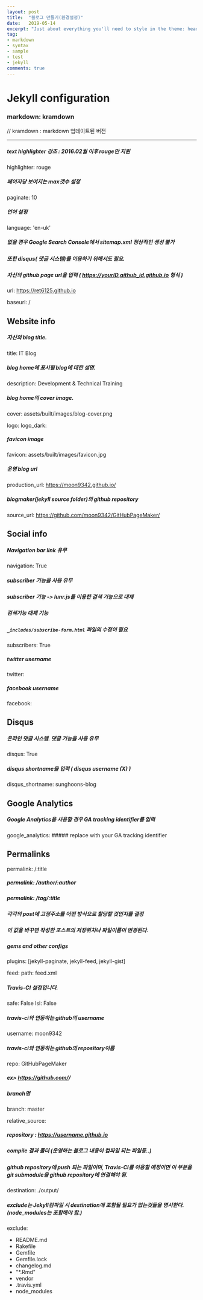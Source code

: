 ```yaml
---
layout: post
title:  "블로그 만들기(환경설정)"
date:   2019-05-14
excerpt: "Just about everything you'll need to style in the theme: headings, paragraphs, blockquotes, tables, code blocks, and more."
tag:
- markdown 
- syntax
- sample
- test
- jekyll
comments: true
---
```


# Jekyll configuration

### markdown: kramdown
// kramdown : markdown 업데이트된 버전
<hr/>

##### text highlighter 강조 : 2016.02월 이후 rouge만 지원
highlighter: rouge

##### 페이지당 보여지는 max갯수 설정
paginate: 10

##### 언어 설정
language: 'en-uk'

##### 없을 경우 Google Search Console에서 sitemap.xml 정상적인 생성 불가
##### 또한 disqus( 댓글 시스템)를 이용하기 위해서도 필요.
##### 자신의 github page url을 입력 ( https://yourID.github_id.github.io 형식 )
url: https://ret6125.github.io


baseurl: /

## Website info
##### 자신의 blog title.
title: IT Blog

##### blog home에 표시될 blog에 대한 설명.
description: Development & Technical Training

##### blog home의 cover image.
cover: assets/built/images/blog-cover.png


logo:
logo_dark:

##### favicon image
favicon: assets/built/images/favicon.jpg

##### 운영 blog url
production_url: https://moon9342.github.io/

##### blogmaker(jekyll source folder)의 github repository
source_url: https://github.com/moon9342/GitHubPageMaker/


## Social info
##### Navigation bar link 유무
navigation: True

##### subscriber 기능을 사용 유무
##### subscriber 기능 -> lunr.js를 이용한 검색 기능으로 대체
##### 검색기능 대체 기능
##### `_includes/subscribe-form.html` 파일의 수정이 필요
subscribers: True

##### twitter username
twitter:
##### facebook username
facebook:


## Disqus
##### 온라인 댓글 시스템. 댓글 기능을 사용 유무
disqus: True
##### disqus shortname을 입력 ( disqus username (X) )
disqus_shortname: sunghoons-blog


## Google Analytics
##### Google Analytics을 사용할 경우 GA tracking identifier를 입력
google_analytics:  ##### replace with your GA tracking identifier


## Permalinks
permalink: /:title
##### permalink: /author/:author
##### permalink: /tag/:title
##### 각각의 post에 고정주소를 어떤 방식으로 할당할 것인지를 결정
##### 이 값을 바꾸면 작성한 포스트의 저장위치나 파일이름이 변경된다.

##### gems and other configs
plugins: [jekyll-paginate, jekyll-feed, jekyll-gist]

feed:
  path: feed.xml

##### Travis-CI 설정입니다.
safe: False
lsi: False

##### travis-ci와 연동하는 github의 username
username: moon9342
##### travis-ci와 연동하는 github의 repository이름
repo: GitHubPageMaker
##### ex> https://github.com/<username>/<repository>

##### branch명
branch: master


relative_source: 

##### repository : https://username.github.io
##### compile 결과 폴더 (운영하는 블로그 내용이 컴파일 되는 파일등..)
##### github repository에 push 되는 파일이며, Travis-CI를 이용할 예정이면 이 부분을 git submodule을 github repository에 연결해야 됨.
destination: ./output/

##### exclude는 Jekyll컴파일 시 destination에 포함될 필요가 없는것들을 명시한다. (node_modules는 포함해야 함.)
exclude:
  - README.md
  - Rakefile
  - Gemfile
  - Gemfile.lock
  - changelog.md
  - "*.Rmd"
  - vendor
  - .travis.yml
  - node_modules
